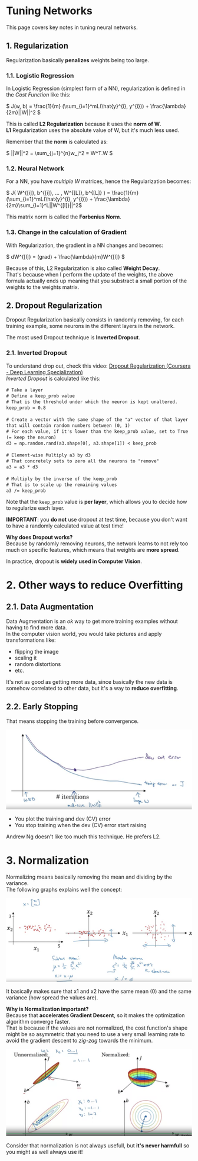 # Tuning Networks

This page covers key notes in tuning neural networks. 

<a name="1"></a>

## 1. Regularization

Regularization basically **penalizes** weights being too large.

<a name="1.1"></a>

### 1.1. Logistic Regression
In Logistic Regression (simplest form of a NN), regularization is defined in the *Cost Function* like this: 

$
J(w, b) = \frac{1}{m} (\sum_{i=1}^mL(\hat{y}^{i}, y^{i})) + \frac{\lambda}{2m}||W||^2
$

This is called **L2 Regularization** because it uses the **norm of W**. <br>
**L1** Regularization uses the absolute value of W, but it's much less used. 

Remember that the **norm** is calculated as: 

$ ||W||^2 = \sum_{j=1}^{n}w_j^2 = W^T.W $

<a name="1.2"></a>

### 1.2. Neural Network 
For a NN, you have *multiple W* matrices, hence the Regularization becomes: 

$ J( W^{[i]}, b^{[i]}, ... , W^{[L]}, b^{[L]} ) = \frac{1}{m} (\sum_{i=1}^mL(\hat{y}^{i}, y^{i})) + \frac{\lambda}{2m}\sum_{l=1}^L||W^{[l]}||^2$ 

This matrix norm is called the **Forbenius Norm**. <br>

<a name="1.3"></a>

### 1.3. Change in the calculation of Gradient

With Regularization, the gradient in a NN changes and becomes: 

$
dW^{[l]} = (grad) + \frac{\lambda}{m}W^{[l]}
$

Because of this, L2 Regularization is also called **Weight Decay**. <br>
That's because when I perform the update of the weights, the above formula actually ends up meaning that you substract a small portion of the weights to the weights matrix. 


<a name="2"></a>

## 2. Dropout Regularization

Dropout Regularization basically consists in randomly removing, for each training example, some neurons in the different layers in the network. 

The most used Dropout technique is **Inverted Dropout**. 

<a name="2.1"></a>

### 2.1. Inverted Dropout
To understand drop out, check this video: [Dropout Regularization (Coursera - Deep Learning Specialization)](https://www.coursera.org/learn/deep-neural-network/lecture/eM33A/dropout-regularization)<br>
*Inverted Dropout* is calculated like this: 
```
# Take a layer
# Define a keep_prob value
# That is the threshold under which the neuron is kept unaltered. 
keep_prob = 0.8 

# Create a vector with the same shape of the "a" vector of that layer that will contain random numbers between (0, 1)
# For each value, if it's lower than the keep_prob value, set to True (= keep the neuron)
d3 = np.random.rand(a3.shape[0], a3.shape[1]) < keep_prob

# Element-wise Multiply a3 by d3
# That concretely sets to zero all the neurons to "remove"
a3 = a3 * d3

# Multiply by the inverse of the keep_prob
# That is to scale up the remaining values
a3 /= keep_prob
```

Note that the `keep_prob` value is **per layer**, which allows you to decide how to regularize each layer. 

**IMPORTANT**: you **do not** use dropout at test time, because you don't want to have a randomly calculated value at test time!

**Why does Dropout works?**<br>
Because by randomly removing neurons, the network learns to not rely too much on specific features, which means that weights are **more spread**. 

In practice, dropout is **widely used in Computer Vision**. 

# 2. Other ways to reduce Overfitting
## 2.1. Data Augmentation
Data Augmentation is an *ok* way to get more training examples without having to find more data. <br>
In the computer vision world, you would take pictures and apply transformations like:
 * flipping the image
 * scaling it
 * random distortions
 * etc.

It's not as good as getting more data, since basically the new data is somehow correlated to other data, but it's a way to **reduce overfitting**. 

## 2.2. Early Stopping
That means stopping the training before convergence.<br>

![](./img/early-stopping.png)

 * You plot the training and dev (CV) error
 * You stop training when the dev (CV) error start raising

Andrew Ng doesn't like too much this technique. He prefers L2.

# 3. Normalization
Normalizing means basically removing the mean and dividing by the variance. <br>
The following graphs explains well the concept:

![](./img/normalization.png)

It basically makes sure that x1 and x2 have the same mean (0) and the same variance (how spread the values are).

**Why is Normalization important?** <br>
Because that **accelerates Gradient Descent**, so it makes the optimization algorithm converge faster. <br>
That is because if the values are not normalized, the cost function's shape might be so asymmetric that you need to use a very small learning rate to avoid the gradient descent to *zig-zag* towards the minimum. 

![](./img/normalization-cost.png)

Consider that normalization is not always usefull, but **it's never harmfull** so you might as well always use it! 
